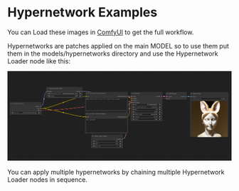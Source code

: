 # Hypernetwork Examples

You can Load these images in [ComfyUI](https://github.com/comfyanonymous/ComfyUI) to get the full workflow.

Hypernetworks are patches applied on the main MODEL so to use them put them in the models/hypernetworks directory and use the Hypernetwork Loader node like this:

![Example](hypernetwork_example.png)

You can apply multiple hypernetworks by chaining multiple Hypernetwork Loader nodes in sequence.
